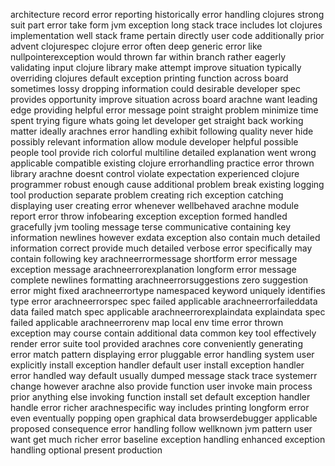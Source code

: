 architecture record error reporting historically error handling clojures strong suit part error take form jvm exception long stack trace includes lot clojures implementation well stack frame pertain directly user code additionally prior advent clojurespec clojure error often deep generic error like nullpointerexception would thrown far within branch rather eagerly validating input clojure library make attempt improve situation typically overriding clojures default exception printing function across board sometimes lossy dropping information could desirable developer spec provides opportunity improve situation across board arachne want leading edge providing helpful error message point straight problem minimize time spent trying figure whats going let developer get straight back working matter ideally arachnes error handling exhibit following quality never hide possibly relevant information allow module developer helpful possible people tool provide rich colorful multiline detailed explanation went wrong applicable compatible existing clojure errorhandling practice error thrown library arachne doesnt control violate expectation experienced clojure programmer robust enough cause additional problem break existing logging tool production separate problem creating rich exception catching displaying user creating error whenever wellbehaved arachne module report error throw infobearing exception exception formed handled gracefully jvm tooling message terse communicative containing key information newlines however exdata exception also contain much detailed information correct provide much detailed verbose error specifically may contain following key arachneerrormessage shortform error message exception message arachneerrorexplanation longform error message complete newlines formatting arachneerrorsuggestions zero suggestion error might fixed arachneerrortype namespaced keyword uniquely identifies type error arachneerrorspec spec failed applicable arachneerrorfaileddata data failed match spec applicable arachneerrorexplaindata explaindata spec failed applicable arachneerrorenv map local env time error thrown exception may course contain additional data common key tool effectively render error suite tool provided arachnes core conveniently generating error match pattern displaying error pluggable error handling system user explicitly install exception handler default user install exception handler error handled way default usually dumped message stack trace systemerr change however arachne also provide function user invoke main process prior anything else invoking function install set default exception handler handle error richer arachnespecific way includes printing longform error even eventually popping open graphical data browserdebugger applicable proposed consequence error handling follow wellknown jvm pattern user want get much richer error baseline exception handling enhanced exception handling optional present production